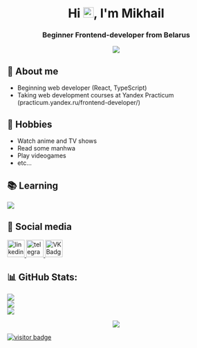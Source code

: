 
<h1 align="center">Hi <img src='https://qpluspicture.oss-cn-beijing.aliyuncs.com/6LjjQA/Hi.gif' alt='Hi' width="24"/>, I'm Mikhail</h1>
<h3 align="center">Beginner Frontend-developer from Belarus</h3>

<div align="center">
<img src="https://i.pinimg.com/originals/a0/70/7d/a0707d977bccdce919e8a380ca92d139.gif">
</div>

## 💬 About me
- Beginning web developer (React, TypeScript)
- Taking web development courses at Yandex Practicum (practicum.yandex.ru/frontend-developer/)

## 📅 Hobbies
- Watch anime and TV shows
- Read some manhwa
- Play videogames
- etc...

## 📚 Learning
<p>
    <a href="https://skillicons.dev">
      <img src="https://skillicons.dev/icons?i=react,redux,js,ts,html,css,sass,webpack,babel,git,bash,postman,gulp,pug,figma,discord,vscode" />
    </a>
  </p>

## 📱 Social media
<div id="badges">
    <a href="https://www.linkedin.com/in/mikhail-shukanov-842243308/" target="_blank">
      <img src="https://cdn-icons-png.flaticon.com/512/2504/2504799.png" width="40" height="40" alt="linkedin" />
    </a>
    <a href="https://t.me/shizzzx" target="_blank">
      <img src="https://cdn-icons-png.flaticon.com/512/2111/2111646.png" width="40" height="40" alt="telegram group" />
    </a>
    <a href="https://www.instagram.com/etternall.forgotten/" target="_blank">
      <img src="https://cdn-icons-png.flaticon.com/512/3955/3955024.png" width="40" height="40" alt="VK Badge"/>
    </a>
  </div>

## 📊 GitHub Stats:
![](https://github-readme-stats.vercel.app/api?username=sh1yuu&theme=vue-dark&hide_border=true&include_all_commits=true&count_private=true)</br>
![](https://github-readme-streak-stats.herokuapp.com/?user=sh1yuu&theme=vue-dark&hide_border=true)</br>
![](https://github-readme-stats.vercel.app/api/top-langs/?username=sh1yuu&theme=vue-dark&hide_border=true&include_all_commits=true&count_private=true&layout=compact)

<div align="center">
<img src="https://i.pinimg.com/originals/89/b2/2e/89b22ed50509f67e538bbfdd5f6b6dbe.gif">
</div>

[![visitor badge](https://visitcount.itsvg.in/api?id=sh1yuu&icon=0&color=0)](https://visitcount.itsvg.in)
